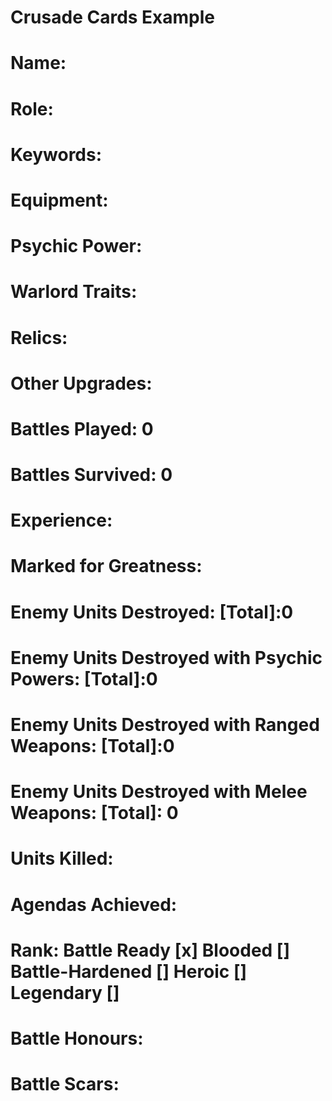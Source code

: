 # Crusade Cards Example

# Name: 
# Role:
# Keywords:
# Equipment:
# Psychic Power:
# Warlord Traits:
# Relics:
# Other Upgrades:

# Battles Played: 0
# Battles Survived: 0
# Experience:
# Marked for Greatness:
# Enemy Units Destroyed: [Total]:0 
# Enemy Units Destroyed with Psychic Powers: [Total]:0 
# Enemy Units Destroyed with Ranged Weapons: [Total]:0 
# Enemy Units Destroyed with Melee Weapons: [Total]: 0
# Units Killed: 
# Agendas Achieved:

# Rank: Battle Ready [x] Blooded [] Battle-Hardened [] Heroic [] Legendary []

# Battle Honours: 
# Battle Scars: